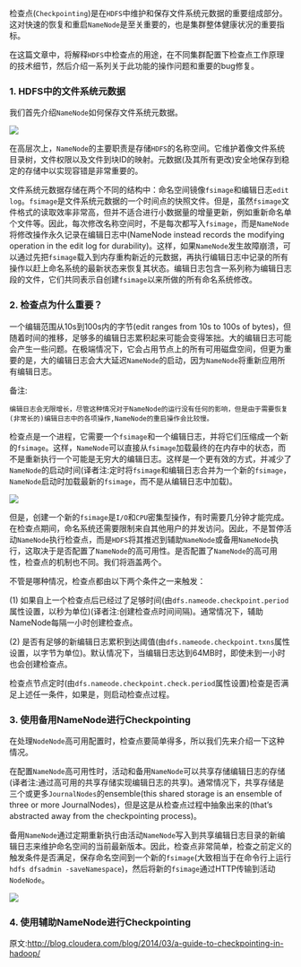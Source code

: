 
检查点(`Checkpointing`)是在`HDFS`中维护和保存文件系统元数据的重要组成部分。这对快速的恢复和重启`NameNode`是至关重要的，也是集群整体健康状况的重要指标。

在这篇文章中，将解释`HDFS`中检查点的用途，在不同集群配置下检查点工作原理的技术细节，然后介绍一系列关于此功能的操作问题和重要的bug修复。

### 1. HDFS中的文件系统元数据

我们首先介绍`NameNode`如何保存文件系统元数据。

![](https://github.com/sjf0115/PubLearnNotes/blob/master/image/Hadoop/Hadoop%20Checkpointing%E6%A3%80%E6%9F%A5%E7%82%B9%E6%9C%BA%E5%88%B6-checkpointing1.png?raw=true)

在高层次上，`NameNode`的主要职责是存储`HDFS`的名称空间。它维护着像文件系统目录树，文件权限以及文件到块ID的映射。元数据(及其所有更改)安全地保存到稳定的存储中以实现容错是非常重要的。

文件系统元数据存储在两个不同的结构中：命名空间镜像`fsimage`和编辑日志`edit log`。`fsimage`是文件系统元数据的一个时间点的快照文件。但是，虽然`fsimage`文件格式的读取效率非常高，但并不适合进行小数据量的增量更新，例如重新命名单个文件等。因此，每次修改名称空间时，不是每次都写入`fsimage`，而是`NameNode`将修改操作永久记录在编辑日志中(NameNode instead records the modifying operation in the edit log for durability)。这样，如果`NameNode`发生故障崩溃，可以通过先把`fsimage`载入到内存重构新近的元数据，再执行编辑日志中记录的所有操作以赶上命名系统的最新状态来恢复其状态。编辑日志包含一系列称为编辑日志段的文件，它们共同表示自创建`fsimage`以来所做的所有命名系统修改。

### 2. 检查点为什么重要？

一个编辑范围从10s到100s内的字节(edit ranges from 10s to 100s of bytes)，但随着时间的推移，足够多的编辑日志累积起来可能会变得笨拙。大的编辑日志可能会产生一些问题。在极端情况下，它会占用节点上的所有可用磁盘空间，但更为重要的是，大的编辑日志会大大延迟`NameNode`的启动，因为`NameNode`将重新应用所有编辑日志。

备注:
```
编辑日志会无限增长，尽管这种情况对于NameNode的运行没有任何的影响，但是由于需要恢复(非常长的)编辑日志中的各项操作,NameNode的重启操作会比较慢。
```

检查点是一个进程，它需要一个`fsimage`和一个编辑日志，并将它们压缩成一个新的`fsimage`。这样，`NameNode`可以直接从`fsimage`加载最终的在内存中的状态，而不是重新执行一个可能是无穷大的编辑日志。这样是一个更有效的方式，并减少了`NameNode`的启动时间(译者注:定时将`fsimage`和编辑日志合并为一个新的`fsimage`，`NameNode`启动时加载最新的`fsimage`，而不是从编辑日志中加载)。

![](https://github.com/sjf0115/PubLearnNotes/blob/master/image/Hadoop/Hadoop%20Checkpointing%E6%A3%80%E6%9F%A5%E7%82%B9%E6%9C%BA%E5%88%B6-checkpointing2.png?raw=true)

但是，创建一个新的`fsimage`是`I/O`和`CPU`密集型操作，有时需要几分钟才能完成。在检查点期间，命名系统还需要限制来自其他用户的并发访问。因此，不是暂停活动`NameNode`执行检查点，而是`HDFS`将其推迟到辅助`NameNode`或备用`NameNode`执行，这取决于是否配置了`NameNode`的高可用性。是否配置了`NameNode`的高可用性，检查点的机制也不同。我们将涵盖两个。

不管是哪种情况，检查点都由以下两个条件之一来触发：

(1) 如果自上一个检查点后已经过了足够时间(由`dfs.nameode.checkpoint.period`属性设置，以秒为单位)(译者注:创建检查点时间间隔)。通常情况下，辅助NameNode每隔一小时创建检查点。

(2) 是否有足够的新编辑日志累积到达阈值(由`dfs.nameode.checkpoint.txns`属性设置，以字节为单位)。默认情况下，当编辑日志达到64MB时，即使未到一小时也会创建检查点。

检查点节点定时(由`dfs.nameode.checkpoint.check.period`属性设置)检查是否满足上述任一条件，如果是，则启动检查点过程。

### 3. 使用备用NameNode进行Checkpointing

在处理`NodeNode`高可用配置时，检查点要简单得多，所以我们先来介绍一下这种情况。

在配置`NameNode`高可用性时，活动和备用`NameNode`可以共享存储编辑日志的存储(译者注:通过高可用的共享存储实现编辑日志的共享)。通常情况下，共享存储是三个或更多`JournalNodes`的ensemble(this shared storage is an ensemble of three or more JournalNodes)，但是这是从检查点过程中抽象出来的(that’s abstracted away from the checkpointing process)。

备用`NameNode`通过定期重新执行由活动`NameNode`写入到共享编辑日志目录的新编辑日志来维护命名空间的当前最新版本。因此，检查点非常简单，检查之前定义的触发条件是否满足，保存命名空间到一个新的`fsimage`(大致相当于在命令行上运行`hdfs dfsadmin -saveNamespace`)，然后将新的`fsimage`通过HTTP传输到活动`NodeNode`。

![](https://github.com/sjf0115/PubLearnNotes/blob/master/image/Hadoop/Hadoop%20Checkpointing%E6%A3%80%E6%9F%A5%E7%82%B9%E6%9C%BA%E5%88%B6-checkpointing3.png?raw=true)


### 4. 使用辅助NameNode进行Checkpointing




























































原文:http://blog.cloudera.com/blog/2014/03/a-guide-to-checkpointing-in-hadoop/
